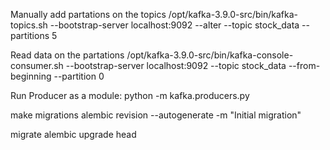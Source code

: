 Manually add partations on the topics
/opt/kafka-3.9.0-src/bin/kafka-topics.sh --bootstrap-server localhost:9092 --alter --topic stock_data --partitions 5

Read data on the partations
/opt/kafka-3.9.0-src/bin/kafka-console-consumer.sh --bootstrap-server localhost:9092 --topic stock_data --from-beginning --partition 0 


Run Producer as a module:
python -m kafka.producers.py

make migrations
alembic revision --autogenerate -m "Initial migration"

migrate
alembic upgrade head

